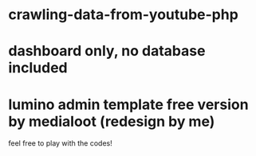 # crawling-data-from-youtube-php

# dashboard only, no database included

# lumino admin template free version by medialoot (redesign by me)

feel free to play with the codes!
